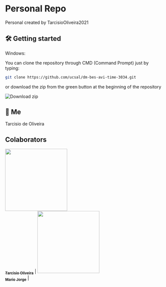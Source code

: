 # Personal Repo
Personal created by TarcisioOliveira2021

## 🛠 Getting started

Windows:

You can clone the repository through CMD (Command Prompt) just by typing:

```sh
git clone https://github.com/ucsal/dm-bes-avi-time-3034.git
```

or download the zip from the green button at the beginning of the repository

<img src="https://i.ibb.co/vLF3fCV/2021-03-24-23-53-10-github-com-f3b0db456e69.png" alt="Download zip" border="0">


## 📝 Me

Tarcisio de Oliveira 

## Colaborators
	
[<img src="https://avatars.githubusercontent.com/u/79255361?v=4" width="200px;"/><br><sub><b>Tarcisio Oliveira</b></sub>](https://github.com/TarcisioOliveira2021) | 	 [<img src="https://avatars.githubusercontent.com/u/554178?v=4" width="200px;"/><br><sub><b>Mario Jorge</b></sub>](https://github.com/mariojp) |









